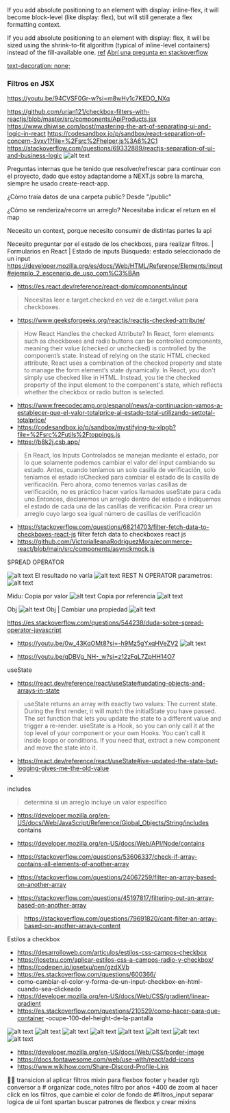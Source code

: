 If you add absolute positioning to an element with display: inline-flex, it will become block-level (like display: flex), but will still generate a flex formatting context.

If you add absolute positioning to an element with display: flex, it will be sized using the shrink-to-fit algorithm (typical of inline-level containers) instead of the fill-available one.
[ref](https://stackoverflow.com/questions/41033245/does-position-absolute-conflict-with-flexbox)
[Abrí una pregunta en stackoverflow](https://stackoverflow.com/questions/79684809/flexbox-justify-contentspace-between-doesnt-work-properly-with-positionabsolu/79684870#79684870)

[text-decoration: none;](https://www.w3schools.com/css/css_link.asp)

### Filtros en JSX
https://youtu.be/94CVSF0Gr-w?si=m8wHy1c7KEDO_NXq

https://github.com/urian121/checkbox-filters-with-reactjs/blob/master/src/components/ApiProducts.jsx
https://www.dhiwise.com/post/mastering-the-art-of-separating-ui-and-logic-in-react 
https://codesandbox.io/p/sandbox/react-separation-of-concern-3vxv1?file=%2Fsrc%2Fhelper.js%3A6%2C1
https://stackoverflow.com/questions/69332889/reactjs-separation-of-ui-and-business-logic
![alt text](public/img/image.png)

Preguntas internas que he tenido que resolver/refrescar para continuar con el proyecto, dado que estoy adaptandome a NEXT.js sobre la marcha, siempre he usado create-react-app.

¿Cómo traía datos de una carpeta public?
Desde "/public"

¿Cómo se renderiza/recorre un arreglo?
Necesitaba indicar el return en el map

Necesito un context, porque necesito consumir de distintas partes la api

Necesito preguntar por el estado de los checkboxs, para realizar filtros.
| Formularios en React | Estado de inputs
Búsqueda: estado seleccionado de un input 
https://developer.mozilla.org/es/docs/Web/HTML/Reference/Elements/input#ejemplo_2_escenario_de_uso_com%C3%BAn

* https://es.react.dev/reference/react-dom/components/input
> Necesitas leer e.target.checked en vez de e.target.value para checkboxes.

* https://www.geeksforgeeks.org/reactjs/reactjs-checked-attribute/
> How React Handles the checked Attribute?
In React, form elements such as checkboxes and radio buttons can be controlled components, meaning their value (checked or unchecked) is controlled by the component’s state. Instead of relying on the static HTML checked attribute, React uses a combination of the checked property and state to manage the form element’s state dynamically.
In React, you don't simply use checked like in HTML. Instead, you tie the checked property of the input element to the component's state, which reflects whether the checkbox or radio button is selected.

* https://www.freecodecamp.org/espanol/news/a-continuacion-vamos-a-establecer-que-el-valor-totalprice-al-estado-total-utilizando-settotal-totalprice/
* https://codesandbox.io/p/sandbox/mystifying-tu-xlpgb?file=%2Fsrc%2Futils%2Ftoppings.js
* https://b8k2j.csb.app/
> En React, los Inputs Controlados se manejan mediante el estado, por lo que solamente podemos cambiar el  valor del input cambiando su estado.
> Antes, cuando teníamos un solo casilla de verificación, solo teníamos el estado isChecked para cambiar el estado de la casilla de verificación. Pero ahora, como tenemos varias casillas de verificación, no es práctico hacer varios llamados useState para cada uno.Entonces, declaremos un arreglo dentro del estado e indiquemos el estado de cada una de las casillas de verificación. Para crear un arreglo cuyo largo sea igual número de casillas de verificación

* https://stackoverflow.com/questions/68214703/filter-fetch-data-to-checkboxes-react-js
filter fetch data to checkboxes react js
* https://github.com/VictoriaIleanaRodriguezMora/ecommerce-react/blob/main/src/components/asynckmock.js

SPREAD OPERATOR

![alt text](public/img/image-7.png)
El resultado no varía
![alt text](public/img/image-1.png)
REST N OPERATOR
parametros:
![alt text](public/img/image-2.png)

Midu:
Copia por valor
![alt text](public/img/image-3.png) 
Copia por referencia
![alt text](public/img/image-4.png)

Obj
![alt text](public/img/image-5.png)
Obj | Cambiar una propiedad
![alt text](public/img/image-6.png)

https://es.stackoverflow.com/questions/544238/duda-sobre-spread-operator-javascript

* https://youtu.be/0w_43KqOMt8?si=-h9Mz5gYxqHVeZV2
![alt text](image.png)

* https://youtu.be/qDBVg_NH-_w?si=z12zFqL7ZpHH14O7


useState 
* https://react.dev/reference/react/useState#updating-objects-and-arrays-in-state
> useState returns an array with exactly two values: The current state. During the first render, it will match the initialState you have passed. The set function that lets you update the state to a different value and trigger a re-render.
> useState is a Hook, so you can only call it at the top level of your component or your own Hooks. You can’t call it inside loops or conditions. If you need that, extract a new component and move the state into it.
* https://react.dev/reference/react/useState#ive-updated-the-state-but-logging-gives-me-the-old-value
* 
includes 
> determina si un arreglo incluye un valor específico
* https://developer.mozilla.org/en-US/docs/Web/JavaScript/Reference/Global_Objects/String/includes
contains
* https://developer.mozilla.org/en-US/docs/Web/API/Node/contains


* https://stackoverflow.com/questions/53606337/check-if-array-contains-all-elements-of-another-array
* https://stackoverflow.com/questions/24067259/filter-an-array-based-on-another-array
* https://stackoverflow.com/questions/45197817/filtering-out-an-array-based-on-another-array


> https://stackoverflow.com/questions/79691820/cant-filter-an-array-based-on-another-arrays-content

Estilos a checkbox
* https://desarrolloweb.com/articulos/estilos-css-campos-checkbox
* https://josetxu.com/aplicar-estilos-css-a-campos-radio-y-checkbox/
* https://codepen.io/josetxu/pen/gzdXVb
* https://es.stackoverflow.com/questions/600366/
* como-cambiar-el-color-y-forma-de-un-input-checkbox-en-html-cuando-sea-clickeado
* https://developer.mozilla.org/en-US/docs/Web/CSS/gradient/linear-gradient
* https://es.stackoverflow.com/questions/210529/como-hacer-para-que-container -ocupe-100-del-height-de-la-pantalla

![alt text](public/img/image-9.png)
![alt text](public/img/image-10.png)
![alt text](public/img/image-11.png)
![alt text](public/img/image-12.png)
![alt text](public/img/image-13.png)
![alt text](public/img/image-14.png)
![alt text](public/img/image-15.png)
![alt text](public/img/image-16.png)

* https://developer.mozilla.org/en-US/docs/Web/CSS/border-image
* https://docs.fontawesome.com/web/use-with/react/add-icons
* https://www.wikihow.com/Share-Discord-Profile-Link


💜💡
transicion al aplicar filtros
mixin para flexbox
footer y header
rgb  conversor a # 
organizar code_notes
filtro por años
+400 de zoom
al hacer click en los filtros, que cambie el color de fondo de #filtros_input
separar logica de ui
font spartan
buscar patrones de flexbox y crear mixins